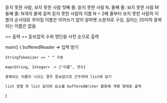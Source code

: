 

듣지 못한 사람, 보지 못한 사람
첫째 줄: 듣지 못한 사람 N, 둘째 줄: 보지 못한 사람 M
둘째 줄: 
N개의 줄에 걸쳐 듣지 못한 사람의 이름
N + 2째 줄부터 보지 못한 사람의 이름이 순서대로 주어짐
이름은 띄어쓰기 없이 알파벳 소문자로 구성, 길이는 20이하
중복되는 이름은 없음

== 출력 ==
듣보잡의 수와 명단을 사전 순으로 출력


 main() {
    bufferedReader => 입력 받기

    StringTokenizer => " " 구분

    map<String, Integer> -> {"이름", 갯수}

    중복되는 이름이 나오는 경우 듣보잡으로 간주하여 list에 담기

    list 정렬 후 list 길이와 요소를 bufferedWriter 활용해 개행 형태로 출력
 }